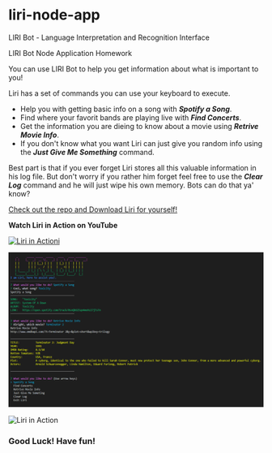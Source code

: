 # liri-node-app
LIRI Bot - Language Interpretation and Recognition Interface

LIRI Bot Node Application Homework 

You can use LIRI Bot to help you get information about what is important to you!

Liri has a set of commands you can use your keyboard to execute. 

* Help you with getting basic info on a song with ___Spotify a Song___.
* Find where your favorit bands are playing live with ___Find Concerts___.
* Get the information you are dieing to know about a movie using ___Retrive Movie Info___.
* If you don't know what you want Liri can just give you random info using the ___Just Give Me Something___ command. 

Best part is that if you ever forget Liri stores all this valuable information in his log file. But don't worry if you rather him forget feel free to use the ___Clear Log___ command and he will just wipe his own memory. Bots can do that ya' know?

[Check out the repo and Download Liri for yourself!](https://github.com/Jack87/liri-node-app)

**Watch Liri in Action on YouTube**

[![Liri in Actioni](http://img.youtube.com/vi/Tb2ksVboIf8/0.jpg)](https://youtu.be/Tb2ksVboIf8 "Go Liri Go!")
<!-- <video width="854" height="480" controls>
  <source src="https://raw.githubusercontent.com/Jack87/liri-node-app/master/LIRI_in_Action_Video.webm" type="video/webm">
</video> -->

![screenshot](https://raw.githubusercontent.com/Jack87/liri-node-app/master/LIRI_in_Action_ScreenShot.PNG)

![Liri in Action](https://raw.githubusercontent.com/Jack87/liri-node-app/master/LIRI_in_Action_GIF.gif)

### Good Luck! Have fun!